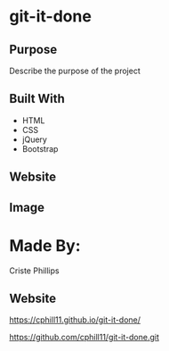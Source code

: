 # git-it-done

## Purpose
Describe the purpose of the project


## Built With
* HTML
* CSS
* jQuery
* Bootstrap

## Website


## Image

# Made By:
Criste Phillips


## Website
https://cphill11.github.io/git-it-done/

https://github.com/cphill11/git-it-done.git
